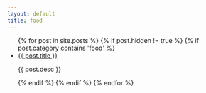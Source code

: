 ```yaml
---
layout: default
title: food
---
```

<ul class="posts">
	{% for post in site.posts %}
	{% if post.hidden != true %}
	{% if post.category contains 'food' %}
	<li class="post {{post.category}}" data-title="{{post.title}}" data-url="{{post.url}}">
		<a href="{{ post.url }}">
			<span class="post-image centered" style="background-image: url('{{ post.image }}')"></span>
		</a>
		<div class="post-desc">
			<a href="{{ post.url }}">{{ post.title }}</a>
			<p>{{ post.desc }}</p>
		</div>
	</li>
	{% endif %}
	{% endif %}
	{% endfor %}
</ul>